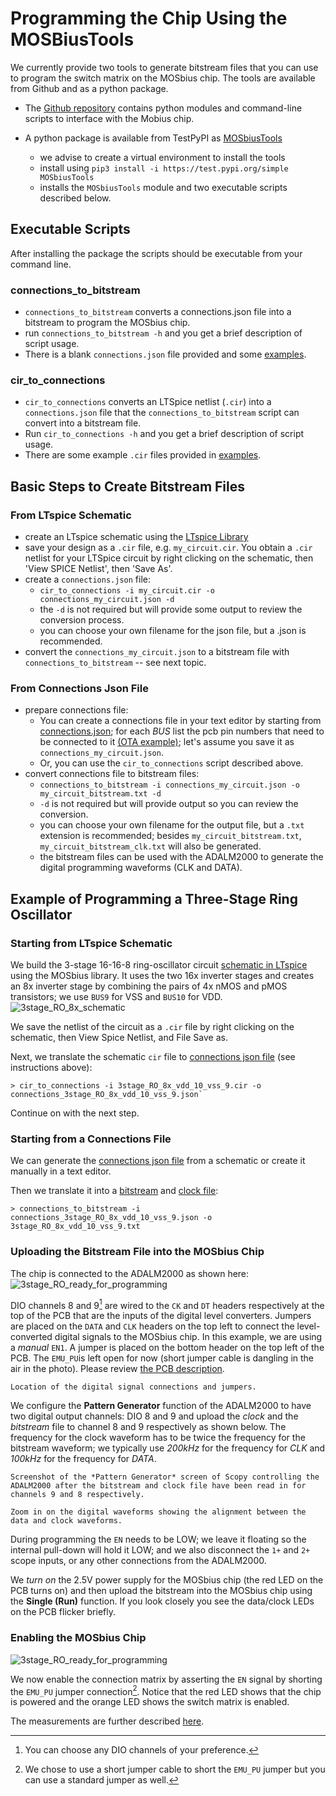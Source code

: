 # Programming the Chip Using the MOSBiusTools

We currently provide two tools to generate bitstream files that you can use to program the switch matrix on the MOSbius chip. The tools are available from Github and as a python package.

* The [Github repository](https://github.com/peterkinget/MOSbiusCADFlow/) contains python modules and command-line scripts to interface with the Mobius chip. 

* A python package is available from TestPyPI as [MOSbiusTools](https://test.pypi.org/project/MOSbiusTools)
  - we advise to create a virtual environment to install the tools
  - install using `pip3 install -i https://test.pypi.org/simple MOSbiusTools`
  - installs the `MOSbiusTools` module and two executable scripts described below.

## Executable Scripts

After installing the package the scripts should be executable from your command line. 

### connections_to_bitstream

*  `connections_to_bitstream` converts a connections.json file into a bitstream to program the MOSbius chip.
* run `connections_to_bitstream -h` and you get a brief description of
  script usage. 
* There is a blank `connections.json` file provided and some [examples](https://github.com/peterkinget/MOSbiusCADFlow/tree/main/MOSbiusTools/MOSbiusTools/scripts/examples_connections/). 

### cir_to_connections

*  `cir_to_connections` converts an LTSpice netlist (`.cir`)
  into a `connections.json` file that the `connections_to_bitstream`
  script can convert into a bitstream file. 
* Run `cir_to_connections -h` and you get a brief description of
  script usage. 
* There are some example `.cir` files provided in
  [examples](https://github.com/peterkinget/MOSbiusCADFlow/tree/main/MOSbiusTools/MOSbiusTools/scripts/examples_cir). 

## Basic Steps to Create Bitstream Files

### From LTspice Schematic
* create an LTspice schematic using the [LTspice Library](../4_chapter_simulations/LTspice_simulations.md)
* save your design as a `.cir` file, e.g. `my_circuit.cir`. You obtain a `.cir`
  netlist for your LTSpice circuit by right clicking on the schematic,
  then 'View SPICE Netlist', then 'Save As'. 
* create a `connections.json` file:
  - `cir_to_connections -i my_circuit.cir -o connections_my_circuit.json -d`
  - the `-d` is not required but will provide some output to review the conversion process.
  - you can choose your own filename for the json file, but a .json is recommended.
* convert the `connections_my_circuit.json` to a bitstream file with `connections_to_bitstream` -- see next topic.

### From Connections Json File
* prepare connections file:
  - You can create a connections file in your text editor by starting from [connections.json](https://github.com/peterkinget/MOSbiusCADFlow/tree/main/MOSbiusTools/MOSbiusTools/scripts/examples_connections/connections.json); for each *BUS* list the pcb pin numbers that need to be connected to it [(OTA example)](https://github.com/peterkinget/MOSbiusCADFlow/tree/main/MOSbiusTools/MOSbiusTools/scripts/examples_connections/connections_Miller_OTA_pin.json); let's assume you save it as `connections_my_circuit.json`. 
  - Or, you can use the `cir_to_connections` script described above.
* convert connections file to bitstream files:
   - `connections_to_bitstream -i connections_my_circuit.json -o my_circuit_bitstream.txt -d`
  - `-d` is not required but will provide output so you can review the conversion.
  - you can choose your own filename for the output file, but a `.txt` extension is recommended; besides `my_circuit_bitstream.txt`, `my_circuit_bitstream_clk.txt` will also be generated.
  - the bitstream files can be used with the ADALM2000 to generate the digital programming waveforms (CLK and DATA).

## Example of Programming a Three-Stage Ring Oscillator

### Starting from LTspice Schematic
We build the 3-stage 16-16-8 ring-oscillator circuit [schematic in LTspice](../2_chapter_ring_oscillator/sim/3stage_RO_16_16_8.zip) using the MOSbius library. It uses the two 16x inverter stages and creates an 8x inverter stage by combining the pairs of 4x nMOS and pMOS transistors; we use `BUS9` for VSS and `BUS10` for VDD.
![3stage_RO_8x_schematic](../2_chapter_ring_oscillator/img/3stage_RO_8x.png)

We save the netlist of the circuit as a `.cir` file by right clicking on the schematic, then View Spice Netlist, and File Save as. 

Next, we translate the schematic `cir` file to [connections json file](../2_chapter_ring_oscillator/img/connections_3stage_RO_8x_vdd_10_vss_9.json) (see instructions above):

```
> cir_to_connections -i 3stage_RO_8x_vdd_10_vss_9.cir -o connections_3stage_RO_8x_vdd_10_vss_9.json`
```

Continue on with the next step. 

### Starting from a Connections File

We can generate the [connections json file](../2_chapter_ring_oscillator/img/connections_3stage_RO_8x_vdd_10_vss_9.json) from a schematic or create it manually in a text editor. 

Then we translate it into a [bitstream](../2_chapter_ring_oscillator/img/3stage_RO_8x_vdd_10_vss_9.txt) and [clock file](../2_chapter_ring_oscillator/img/3stage_RO_8x_vdd_10_vss_9_clk.txt):

```
> connections_to_bitstream -i connections_3stage_RO_8x_vdd_10_vss_9.json -o 3stage_RO_8x_vdd_10_vss_9.txt 
```

### Uploading the Bitstream File into the MOSbius Chip

The chip is connected to the ADALM2000 as shown here:
![3stage_RO_ready_for_programming](../2_chapter_ring_oscillator/img/3stage_RO_8x_ready_for_programming.jpeg)

DIO channels 8 and 9[^dio_choice] are wired to the `CK` and `DT` headers respectively at the top of the PCB that are the inputs of the digital level converters. Jumpers are placed on the `DATA` and `CLK` headers on the top left to connect the level-converted digital signals to the MOSbius chip. In this example, we are using a *manual* `EN1`. A jumper is placed on the bottom header on the top left of the PCB. The `EMU_PU`is left open for now (short jumper cable is dangling in the air in the photo). Please review [the PCB description](../1_chapter_description/description.md). 

```{figure} img/jumpers.gif
Location of the digital signal connections and jumpers.
```

We configure the **Pattern Generator** function of the ADALM2000 to have two digital output channels: DIO 8 and 9 and upload the *clock* and the *bitstream* file to channel 8 and 9 respectively as shown below. The frequency for the clock waveform has to be twice the frequency for the bitstream waveform; we typically use *200kHz* for the frequency for *CLK* and *100kHz* for the frequency for *DATA*. 

```{figure} img/pattern_generator_screenshot.png
Screenshot of the *Pattern Generator* screen of Scopy controlling the ADALM2000 after the bitstream and clock file have been read in for channels 9 and 8 respectively. 
```

```{figure} img/pattern_generator_screenshot_zoom.png
Zoom in on the digital waveforms showing the alignment between the data and clock waveforms.
```

During programming the `EN` needs to be LOW; we leave it floating so the internal pull-down will hold it LOW; and we also disconnect the `1+` and `2+` scope inputs, or any other connections from the ADALM2000. 

We *turn on* the 2.5V power supply for the MOSbius chip (the red LED on the PCB turns on) and then upload the bitstream into the MOSbius chip using the **Single (Run)** function. If you look closely you see the data/clock LEDs on the PCB flicker briefly.   

### Enabling the MOSbius Chip
![3stage_RO_ready_for_programming](../2_chapter_ring_oscillator/img/3stage_RO_8x_in_operation.jpeg)

We now enable the connection matrix by asserting the `EN` signal by shorting the `EMU_PU` jumper connection[^en_jumper]. Notice that the red LED shows that the chip is powered and the orange LED shows the switch matrix is enabled.

The measurements are further described [here](../2_chapter_ring_oscillator/ring_oscillator.md). 

[^dio_choice]: You can choose any DIO channels of your preference. 
[^en_jumper]: We chose to use a short jumper cable to short the `EMU_PU` jumper but you can use a standard jumper as well. 